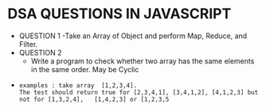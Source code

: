 # DSA QUESTIONS IN JAVASCRIPT
- QUESTION 1
     -Take an Array of Object and perform Map, Reduce, and Filter.
- QUESTION 2
   - Write a program to check  whether two array has the same elements in the same order. 
     May be Cyclic
-     examples : take array  [1,2,3,4].
      The test should return true for [2,3,4,1], [3,4,1,2], [4,1,2,3] but not for [1,3,2,4],   [1,4,2,3] or [1,2,3,5
